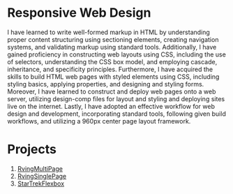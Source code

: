 # Responsive Web Design

I have learned to write well-formed markup in HTML by understanding proper content structuring using sectioning elements, creating navigation systems, and validating markup using standard tools. Additionally, I have gained proficiency in constructing web layouts using CSS, including the use of selectors, understanding the CSS box model, and employing cascade, inheritance, and specificity principles. Furthermore, I have acquired the skills to build HTML web pages with styled elements using CSS, including styling basics, applying properties, and designing and styling forms. Moreover, I have learned to construct and deploy web pages onto a web server, utilizing design-comp files for layout and styling and deploying sites live on the internet. Lastly, I have adopted an effective workflow for web design and development, incorporating standard tools, following given build workflows, and utilizing a 960px center page layout framework.

# Projects 
1. [RvingMultiPage](RvingMultiPage/README.md)
2. [RvingSinglePage](RvingSinglePage/README.md)
3. [StarTrekFlexbox](StarTrekFlexbox/README.md)
